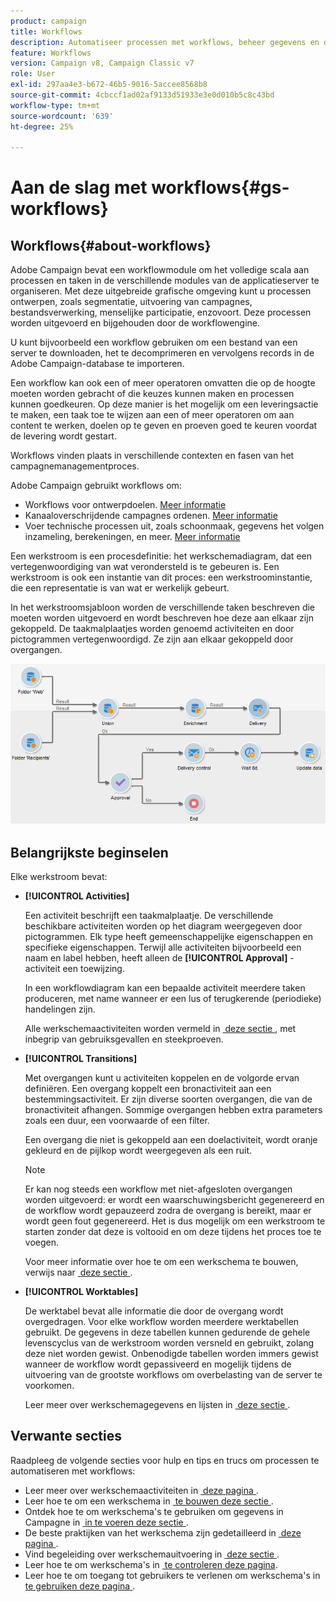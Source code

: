 ```yaml
---
product: campaign
title: Workflows
description: Automatiseer processen met workflows, beheer gegevens en doelgroepen, verzend berichten, en meer.
feature: Workflows
version: Campaign v8, Campaign Classic v7
role: User
exl-id: 297aa4e3-b672-46b5-9016-5accee8568b8
source-git-commit: 4cbccf1ad02af9133d51933e3e0d010b5c8c43bd
workflow-type: tm+mt
source-wordcount: '639'
ht-degree: 25%

---
```


# Aan de slag met workflows{#gs-workflows}

## Workflows{#about-workflows}

Adobe Campaign bevat een workflowmodule om het volledige scala aan processen en taken in de verschillende modules van de applicatieserver te organiseren. Met deze uitgebreide grafische omgeving kunt u processen ontwerpen, zoals segmentatie, uitvoering van campagnes, bestandsverwerking, menselijke participatie, enzovoort. Deze processen worden uitgevoerd en bijgehouden door de workflowengine.

U kunt bijvoorbeeld een workflow gebruiken om een bestand van een server te downloaden, het te decomprimeren en vervolgens records in de Adobe Campaign-database te importeren.

Een workflow kan ook een of meer operatoren omvatten die op de hoogte moeten worden gebracht of die keuzes kunnen maken en processen kunnen goedkeuren. Op deze manier is het mogelijk om een leveringsactie te maken, een taak toe te wijzen aan een of meer operatoren om aan content te werken, doelen op te geven en proeven goed te keuren voordat de levering wordt gestart.

Workflows vinden plaats in verschillende contexten en fasen van het campagnemanagementproces.

Adobe Campaign gebruikt workflows om:

* Workflows voor ontwerpdoelen. [Meer informatie](#targeting-workflows)
* Kanaaloverschrijdende campagnes ordenen. [Meer informatie](#campaign-workflows)
* Voer technische processen uit, zoals schoonmaak, gegevens het volgen inzameling, berekeningen, en meer. [Meer informatie](#technical-workflows)

Een werkstroom is een procesdefinitie: het werkschemadiagram, dat een vertegenwoordiging van wat verondersteld is te gebeuren is. Een werkstroom is ook een instantie van dit proces: een werkstroominstantie, die een representatie is van wat er werkelijk gebeurt.

In het werkstroomsjabloon worden de verschillende taken beschreven die moeten worden uitgevoerd en wordt beschreven hoe deze aan elkaar zijn gekoppeld. De taakmalplaatjes worden genoemd activiteiten en door pictogrammen vertegenwoordigd. Ze zijn aan elkaar gekoppeld door overgangen.

![](assets/example1.png)

## Belangrijkste beginselen

Elke werkstroom bevat:

* **[!UICONTROL Activities]**

  Een activiteit beschrijft een taakmalplaatje. De verschillende beschikbare activiteiten worden op het diagram weergegeven door pictogrammen. Elk type heeft gemeenschappelijke eigenschappen en specifieke eigenschappen. Terwijl alle activiteiten bijvoorbeeld een naam en label hebben, heeft alleen de **[!UICONTROL Approval]** -activiteit een toewijzing.

  In een workflowdiagram kan een bepaalde activiteit meerdere taken produceren, met name wanneer er een lus of terugkerende (periodieke) handelingen zijn.

  Alle werkschemaactiviteiten worden vermeld in [&#x200B; deze sectie &#x200B;](activities.md), met inbegrip van gebruiksgevallen en steekproeven.

* **[!UICONTROL Transitions]**

  Met overgangen kunt u activiteiten koppelen en de volgorde ervan definiëren. Een overgang koppelt een bronactiviteit aan een bestemmingsactiviteit. Er zijn diverse soorten overgangen, die van de bronactiviteit afhangen. Sommige overgangen hebben extra parameters zoals een duur, een voorwaarde of een filter.

  Een overgang die niet is gekoppeld aan een doelactiviteit, wordt oranje gekleurd en de pijlkop wordt weergegeven als een ruit.

  >[!NOTE]
  >
  >Er kan nog steeds een workflow met niet-afgesloten overgangen worden uitgevoerd: er wordt een waarschuwingsbericht gegenereerd en de workflow wordt gepauzeerd zodra de overgang is bereikt, maar er wordt geen fout gegenereerd. Het is dus mogelijk om een werkstroom te starten zonder dat deze is voltooid en om deze tijdens het proces toe te voegen.

  Voor meer informatie over hoe te om een werkschema te bouwen, verwijs naar [&#x200B; deze sectie &#x200B;](build-a-workflow.md).

* **[!UICONTROL Worktables]**

  De werktabel bevat alle informatie die door de overgang wordt overgedragen. Voor elke workflow worden meerdere werktabellen gebruikt. De gegevens in deze tabellen kunnen gedurende de gehele levenscyclus van de werkstroom worden versneld en gebruikt, zolang deze niet worden gewist. Onbenodigde tabellen worden immers gewist wanneer de workflow wordt gepassiveerd en mogelijk tijdens de uitvoering van de grootste workflows om overbelasting van de server te voorkomen.

  Leer meer over werkschemagegevens en lijsten in [&#x200B; deze sectie &#x200B;](use-workflow-data.md).

## Verwante secties

Raadpleeg de volgende secties voor hulp en tips en trucs om processen te automatiseren met workflows:

* Leer meer over werkschemaactiviteiten in [&#x200B; deze pagina &#x200B;](use-workflow-data.md).
* Leer hoe te om een werkschema in [&#x200B; te bouwen deze sectie &#x200B;](build-a-workflow.md).
* Ontdek hoe te om werkschema&#39;s te gebruiken om gegevens in Campagne in [&#x200B; in te voeren deze sectie &#x200B;](campaign-workflows.md).
* De beste praktijken van het werkschema zijn gedetailleerd in [&#x200B; deze pagina &#x200B;](workflow-best-practices.md).
* Vind begeleiding over werkschemauitvoering in [&#x200B; deze sectie &#x200B;](start-a-workflow.md).
* Leer hoe te om werkschema&#39;s in [&#x200B; te controleren deze pagina &#x200B;](monitor-workflow-execution.md).
* Leer hoe te om toegang tot gebruikers te verlenen om werkschema&#39;s in [&#x200B; te gebruiken deze pagina &#x200B;](managing-rights.md).
